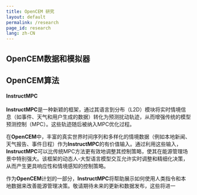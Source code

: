 ```yaml
---
title: OpenCEM 研究
layout: default
permalink: /research
page_id: research
lang: zh-CN
---
```

## OpenCEM数据和模拟器

## OpenCEM算法

#### InstructMPC

**InstructMPC**是一种新颖的框架，通过其语言到分布（L2D）模块将实时情境信息（如事件、天气和用户生成的数据）转化为预测扰动轨迹，从而增强传统的模型预测控制（MPC）。这些轨迹随后被纳入MPC优化过程。

在**OpenCEM**中，丰富的真实世界时间序列和多样化的情境数据（例如本地新闻、天气报告、事件日程）作为**InstructMPC**的有价值输入。通过利用这些输入，**InstructMPC**可以比传统MPC方法更有效地调整其控制策略，使其在能源管理场景中特别强大。该框架的动态人-大型语言模型交互允许实时调整和精细化决策，从而产生更具响应性和情境感知的控制策略。

作为**OpenCEM**计划的一部分，**InstructMPC**将帮助展示如何使用人类指令和本地数据来改善能源管理决策。敬请期待未来的更新和数据发布，这些将进一
